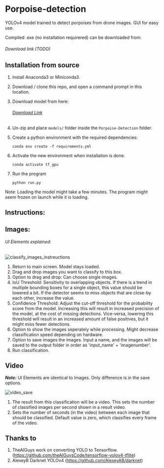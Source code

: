 # Porpoise-detection

YOLOv4 model trained to detect porpoises from drone images. GUI for easy use.

Compiled .exe (no installation requirered) can be downloaded from:

###### Download link (TODO)

## Installation from source
1) Install Anaconda3 or Miniconda3.

2) Download / clone this repo, and open a command prompt in this location.

3) Download model from here:


    ###### [Download Link](https://drive.google.com/drive/folders/1eLdVz99Z16dVR5mH6izrTk8TNoQ7kHnR?usp=sharing)

4) Un-zip and place `models/` folder inside the `Porpoise-Detection` folder.

5) Create a python environment with the required dependencies:

    `conda env create -f requirements.yml`
 
6) Activate the new environment when installation is done.

   `conda activate tf_gpu`

7) Run the program

    `python run.py`
 
 Note: Loading the model might take a few minutes. The program might seem frozen on launch while it is loading.

## Instructions:

## Images:
###### UI Elements explained:
![classify_images_instreuctions](https://user-images.githubusercontent.com/68111038/167891029-8a1804ed-2283-45d7-935a-9b7e4db3c609.png)

1) Return to main screen. Model stays loaded.
2) Drag and drop images you want to classify to this box.
3) Option to drag and drop: Can choose single images.
4) IoU Threshold: Sensitivity to overlapping objects. If there is a trend in multiple bounding boxes for a single object, this value should be lowered a bit. If the detector seems to miss objects that are close-by each other, increase the value.
5) Confidence Threshold: Adjust the cut-off threshold for the probability score from the model. Increasing this will result in increased precision of the model, at the cost of missing detections. Vice-versa, lowering this threshold will result in an increased amount of false positives, but it might miss fewer detections.
6) Option to show the images seperately while processing. Might decrease classification speed depending on hardware.
7) Option to save images the images. Input a name, and the images will be saved to the output folder in order as 'input_name' + 'imagenumber'.
8) Run classification.

## Video

**_Note:_** UI Elements are identical to Images. Only difference is in the save options.

![video_save](https://user-images.githubusercontent.com/68111038/167894496-27f81c8d-3708-4bf4-9f4b-75690052df36.png)

1) The result from this classification will be a video. This sets the number of classified images per second shown in a result video.
2) Sets the number of seconds (in the video) between each image that should be classified. Default value is zero, which classifies every frame of the video.


## Thanks to
1) TheAIGuys work on converting YOLO to Tensorflow. (https://github.com/theAIGuysCode/tensorflow-yolov4-tflite)
2) AlexeyB Darknet YOLOv4 (https://github.com/AlexeyAB/darknet)
